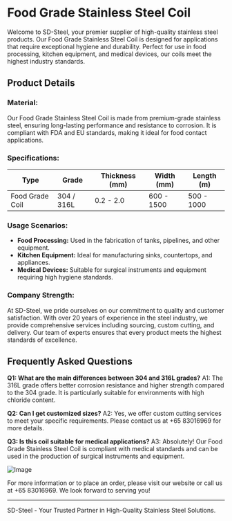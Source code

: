 # Food Grade Stainless Steel Coil

Welcome to SD-Steel, your premier supplier of high-quality stainless steel products. Our Food Grade Stainless Steel Coil is designed for applications that require exceptional hygiene and durability. Perfect for use in food processing, kitchen equipment, and medical devices, our coils meet the highest industry standards.

## Product Details

### Material:
Our Food Grade Stainless Steel Coil is made from premium-grade stainless steel, ensuring long-lasting performance and resistance to corrosion. It is compliant with FDA and EU standards, making it ideal for food contact applications.

### Specifications:

| Type             | Grade        | Thickness (mm) | Width (mm) | Length (m) |
|------------------|--------------|----------------|------------|------------|
| Food Grade Coil  | 304 / 316L   | 0.2 - 2.0      | 600 - 1500 | 500 - 1000 |

### Usage Scenarios:
- **Food Processing:** Used in the fabrication of tanks, pipelines, and other equipment.
- **Kitchen Equipment:** Ideal for manufacturing sinks, countertops, and appliances.
- **Medical Devices:** Suitable for surgical instruments and equipment requiring high hygiene standards.

### Company Strength:
At SD-Steel, we pride ourselves on our commitment to quality and customer satisfaction. With over 20 years of experience in the steel industry, we provide comprehensive services including sourcing, custom cutting, and delivery. Our team of experts ensures that every product meets the highest standards of excellence.

## Frequently Asked Questions

**Q1: What are the main differences between 304 and 316L grades?**
A1: The 316L grade offers better corrosion resistance and higher strength compared to the 304 grade. It is particularly suitable for environments with high chloride content.

**Q2: Can I get customized sizes?**
A2: Yes, we offer custom cutting services to meet your specific requirements. Please contact us at +65 83016969 for more details.

**Q3: Is this coil suitable for medical applications?**
A3: Absolutely! Our Food Grade Stainless Steel Coil is compliant with medical standards and can be used in the production of surgical instruments and equipment.

![Image](https://github.com/user-attachments/assets/2567258e-e124-4816-932d-1809bd27ef0b)

For more information or to place an order, please visit our website or call us at +65 83016969. We look forward to serving you!

---

SD-Steel - Your Trusted Partner in High-Quality Stainless Steel Solutions.